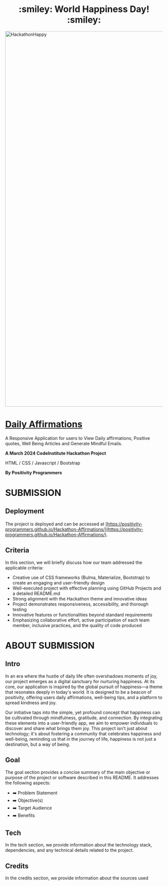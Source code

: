 <h1 align="center"><strong> :smiley: World Happiness Day! :smiley: </strong>

</h1>

<img src="https://res.cloudinary.com/djdefbnij/image/upload/v1709637871/March_hackathon_banner_krwvza.jpg" alt="HackathonHappy" width="1200"/>

# [Daily Affirmations](https://positivity-programmers.github.io/Hackathon-Affirmations/)

A Responsive Application for users to View Daily affirmations, Positive quotes, Well Being Articles and Generate Mindful Emails.

**A March 2024 CodeInstitute Hackathon Project**

HTML / CSS / Javascript / Bootstrap

**By Positivity Programmers**

# SUBMISSION
## Deployment
####
The project is deployed and can be accessed at [https://positivity-programmers.github.io/Hackathon-Affirmations/](https://positivity-programmers.github.io/Hackathon-Affirmations/).

## Criteria
In this section, we will briefly discuss how our team addressed the applicable criteria:

-  Creative use of CSS frameworks (Bulma, Materialize, Bootstrap) to create an engaging and user-friendly design
-  Well-executed project with effective planning using GitHub Projects and a detailed README.md
-  Strong alignment with the Hackathon theme and innovative ideas
-  Project demonstrates responsiveness, accessibility, and thorough testing
-  Innovative features or functionalities beyond standard requirements
-  Emphasizing collaborative effort, active participation of each team member, inclusive practices, and the quality of code produced

# ABOUT SUBMISSION
## Intro

In an era where the hustle of daily life often overshadows moments of joy, our project emerges as a digital sanctuary for nurturing happiness. At its core, our application is inspired by the global pursuit of happiness—a theme that resonates deeply in today's world. It is designed to be a beacon of positivity, offering users daily affirmations, well-being tips, and a platform to spread kindness and joy.

Our initiative taps into the simple, yet profound concept that happiness can be cultivated through mindfulness, gratitude, and connection. By integrating these elements into a user-friendly app, we aim to empower individuals to discover and share what brings them joy. This project isn't just about technology; it's about fostering a community that celebrates happiness and well-being, reminding us that in the journey of life, happiness is not just a destination, but a way of being.

## Goal
The goal section provides a concise summary of the main objective or purpose of the project or software described in this README. It addresses the following aspects:

- ➡️ Problem Statement
- ➡️ Objective(s)
- ➡️ Target Audience
- ➡️ Benefits

## Tech
In the tech section, we provide information about the technology stack, dependencies, and any technical details related to the project.

## Credits
In the credits section, we provide information about the sources used